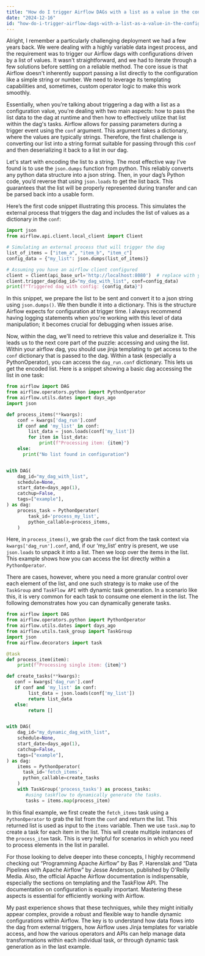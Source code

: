 ```yaml
---
title: "How do I trigger Airflow DAGs with a list as a value in the config?"
date: "2024-12-16"
id: "how-do-i-trigger-airflow-dags-with-a-list-as-a-value-in-the-config"
---
```


Alright,  I remember a particularly challenging deployment we had a few years back. We were dealing with a highly variable data ingest process, and the requirement was to trigger our Airflow dags with configurations driven by a list of values. It wasn't straightforward, and we had to iterate through a few solutions before settling on a reliable method. The core issue is that Airflow doesn't inherently support passing a list directly to the configuration like a simple string or number. We need to leverage its templating capabilities and, sometimes, custom operator logic to make this work smoothly.

Essentially, when you're talking about triggering a dag with a list as a configuration value, you're dealing with two main aspects: how to pass the list data to the dag at runtime and then how to effectively utilize that list within the dag's tasks. Airflow allows for passing parameters during a trigger event using the `conf` argument. This argument takes a dictionary, where the values are typically strings. Therefore, the first challenge is converting our list into a string format suitable for passing through this `conf` and then deserializing it back to a list in our dag.

Let's start with encoding the list to a string. The most effective way I’ve found is to use the `json.dumps` function from python. This reliably converts any python data structure into a json string. Then, in your dag’s Python code, you’d reverse that using `json.loads` to get the list back. This guarantees that the list will be properly represented during transfer and can be parsed back into a usable form.

Here’s the first code snippet illustrating this process. This simulates the external process that triggers the dag and includes the list of values as a dictionary in the `conf`:

```python
import json
from airflow.api.client.local_client import Client

# Simulating an external process that will trigger the dag
list_of_items = ["item_a", "item_b", "item_c"]
config_data = {"my_list": json.dumps(list_of_items)}

# Assuming you have an airflow client configured
client = Client(api_base_url='http://localhost:8080')  # replace with your api url
client.trigger_dag(dag_id="my_dag_with_list", conf=config_data)
print(f"Triggered dag with config: {config_data}")

```

In this snippet, we prepare the list to be sent and convert it to a json string using `json.dumps()`. We then bundle it into a dictionary. This is the structure Airflow expects for configuration at trigger time. I always recommend having logging statements when you're working with this level of data manipulation; it becomes crucial for debugging when issues arise.

Now, within the dag, we'll need to retrieve this value and deserialize it. This leads us to the next core part of the puzzle: accessing and using the list. Within your airflow dag, you should use jinja templating to get access to the `conf` dictionary that is passed to the dag. Within a task (especially a PythonOperator), you can access the `dag_run.conf` dictionary. This lets us get the encoded list. Here is a snippet showing a basic dag accessing the list in one task:

```python
from airflow import DAG
from airflow.operators.python import PythonOperator
from airflow.utils.dates import days_ago
import json

def process_items(**kwargs):
    conf = kwargs['dag_run'].conf
    if conf and 'my_list' in conf:
        list_data = json.loads(conf['my_list'])
        for item in list_data:
            print(f"Processing item: {item}")
    else:
      print("No list found in configuration")


with DAG(
    dag_id="my_dag_with_list",
    schedule=None,
    start_date=days_ago(1),
    catchup=False,
    tags=["example"],
) as dag:
    process_task = PythonOperator(
        task_id='process_my_list',
        python_callable=process_items,
    )
```

Here, in `process_items()`, we grab the `conf` dict from the task context via `kwargs['dag_run'].conf`, and, if our ‘my_list’ entry is present, we use `json.loads` to unpack it into a list. Then we loop over the items in the list. This example shows how you can access the list directly within a `PythonOperator`.

There are cases, however, where you need a more granular control over each element of the list, and one such strategy is to make use of the `TaskGroup` and `TaskFlow API` with dynamic task generation. In a scenario like this, it is very common for each task to consume one element in the list. The following demonstrates how you can dynamically generate tasks.

```python
from airflow import DAG
from airflow.operators.python import PythonOperator
from airflow.utils.dates import days_ago
from airflow.utils.task_group import TaskGroup
import json
from airflow.decorators import task

@task
def process_item(item):
    print(f"Processing single item: {item}")

def create_tasks(**kwargs):
   conf = kwargs['dag_run'].conf
   if conf and 'my_list' in conf:
        list_data = json.loads(conf['my_list'])
        return list_data
   else:
        return []


with DAG(
    dag_id="my_dynamic_dag_with_list",
    schedule=None,
    start_date=days_ago(1),
    catchup=False,
    tags=["example"],
) as dag:
    items = PythonOperator(
      task_id='fetch_items',
      python_callable=create_tasks
    )
    with TaskGroup('process_tasks') as process_tasks:
       #using taskflow to dynamically generate the tasks.
       tasks = items.map(process_item)


```

In this final example, we first create the `fetch_items` task using a `PythonOperator` to grab the list from the `conf` and return the list. This returned list is used as input to the `items` variable. Then we use `task.map` to create a task for each item in the list. This will create multiple instances of the `process_item` task. This is very helpful for scenarios in which you need to process elements in the list in parallel.

For those looking to delve deeper into these concepts, I highly recommend checking out “Programming Apache Airflow” by Bas P. Harenslak and “Data Pipelines with Apache Airflow” by Jesse Anderson, published by O'Reilly Media. Also, the official Apache Airflow documentation is indispensable, especially the sections on templating and the TaskFlow API. The documentation on configuration is equally important. Mastering these aspects is essential for efficiently working with Airflow.

My past experience shows that these techniques, while they might initially appear complex, provide a robust and flexible way to handle dynamic configurations within Airflow. The key is to understand how data flows into the dag from external triggers, how Airflow uses Jinja templates for variable access, and how the various operators and APIs can help manage data transformations within each individual task, or through dynamic task generation as in the last example.

